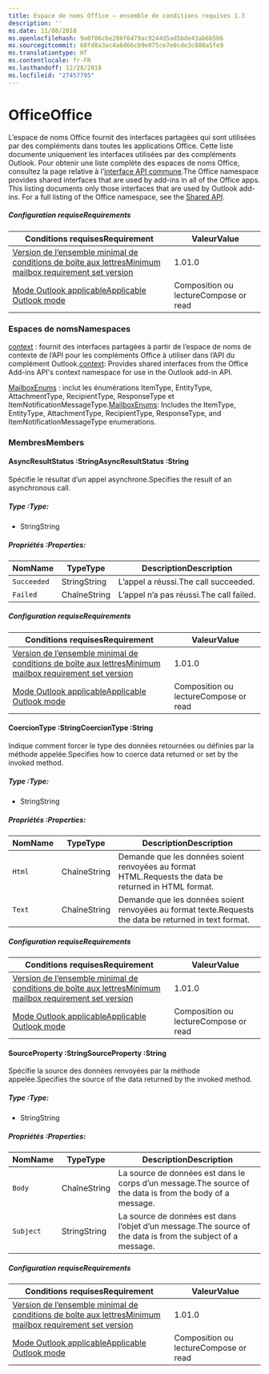 ```yaml
---
title: Espace de noms Office – ensemble de conditions requises 1.3
description: ''
ms.date: 11/08/2018
ms.openlocfilehash: 9a0f06cbe286f6479ac9244d5ad5bde43ab6b5b6
ms.sourcegitcommit: 60fd8a3ac4a6d66cb9e075ce7e0cde3c888a5fe9
ms.translationtype: HT
ms.contentlocale: fr-FR
ms.lasthandoff: 12/28/2018
ms.locfileid: "27457795"
---
```

# <a name="office"></a><span data-ttu-id="32bc6-102">Office</span><span class="sxs-lookup"><span data-stu-id="32bc6-102">Office</span></span>

<span data-ttu-id="32bc6-p101">L’espace de noms Office fournit des interfaces partagées qui sont utilisées par des compléments dans toutes les applications Office. Cette liste documente uniquement les interfaces utilisées par des compléments Outlook. Pour obtenir une liste complète des espaces de noms Office, consultez la page relative à l’[interface API commune](/javascript/api/office).</span><span class="sxs-lookup"><span data-stu-id="32bc6-p101">The Office namespace provides shared interfaces that are used by add-ins in all of the Office apps. This listing documents only those interfaces that are used by Outlook add-ins. For a full listing of the Office namespace, see the [Shared API](/javascript/api/office).</span></span>

##### <a name="requirements"></a><span data-ttu-id="32bc6-105">Configuration requise</span><span class="sxs-lookup"><span data-stu-id="32bc6-105">Requirements</span></span>

|<span data-ttu-id="32bc6-106">Conditions requises</span><span class="sxs-lookup"><span data-stu-id="32bc6-106">Requirement</span></span>| <span data-ttu-id="32bc6-107">Valeur</span><span class="sxs-lookup"><span data-stu-id="32bc6-107">Value</span></span>|
|---|---|
|[<span data-ttu-id="32bc6-108">Version de l’ensemble minimal de conditions de boîte aux lettres</span><span class="sxs-lookup"><span data-stu-id="32bc6-108">Minimum mailbox requirement set version</span></span>](/office/dev/add-ins/reference/requirement-sets/outlook-api-requirement-sets)| <span data-ttu-id="32bc6-109">1.0</span><span class="sxs-lookup"><span data-stu-id="32bc6-109">1.0</span></span>|
|[<span data-ttu-id="32bc6-110">Mode Outlook applicable</span><span class="sxs-lookup"><span data-stu-id="32bc6-110">Applicable Outlook mode</span></span>](https://docs.microsoft.com/outlook/add-ins/#extension-points)| <span data-ttu-id="32bc6-111">Composition ou lecture</span><span class="sxs-lookup"><span data-stu-id="32bc6-111">Compose or read</span></span>|

### <a name="namespaces"></a><span data-ttu-id="32bc6-112">Espaces de noms</span><span class="sxs-lookup"><span data-stu-id="32bc6-112">Namespaces</span></span>

<span data-ttu-id="32bc6-113">[context](office.context.md) : fournit des interfaces partagées à partir de l’espace de noms de contexte de l’API pour les compléments Office à utiliser dans l’API du complément Outlook.</span><span class="sxs-lookup"><span data-stu-id="32bc6-113">[context](office.context.md): Provides shared interfaces from the Office Add-ins API's context namespace for use in the Outlook add-in API.</span></span>

<span data-ttu-id="32bc6-114">[MailboxEnums](/javascript/api/outlook/office.mailboxenums.attachmenttype) : inclut les énumérations ItemType, EntityType, AttachmentType, RecipientType, ResponseType et ItemNotificationMessageType.</span><span class="sxs-lookup"><span data-stu-id="32bc6-114">[MailboxEnums](/javascript/api/outlook/office.mailboxenums.attachmenttype): Includes the ItemType, EntityType, AttachmentType, RecipientType, ResponseType, and ItemNotificationMessageType enumerations.</span></span>

### <a name="members"></a><span data-ttu-id="32bc6-115">Membres</span><span class="sxs-lookup"><span data-stu-id="32bc6-115">Members</span></span>

####  <a name="asyncresultstatus-string"></a><span data-ttu-id="32bc6-116">AsyncResultStatus :String</span><span class="sxs-lookup"><span data-stu-id="32bc6-116">AsyncResultStatus :String</span></span>

<span data-ttu-id="32bc6-117">Spécifie le résultat d’un appel asynchrone.</span><span class="sxs-lookup"><span data-stu-id="32bc6-117">Specifies the result of an asynchronous call.</span></span>

##### <a name="type"></a><span data-ttu-id="32bc6-118">Type :</span><span class="sxs-lookup"><span data-stu-id="32bc6-118">Type:</span></span>

*   <span data-ttu-id="32bc6-119">String</span><span class="sxs-lookup"><span data-stu-id="32bc6-119">String</span></span>

##### <a name="properties"></a><span data-ttu-id="32bc6-120">Propriétés :</span><span class="sxs-lookup"><span data-stu-id="32bc6-120">Properties:</span></span>

|<span data-ttu-id="32bc6-121">Nom</span><span class="sxs-lookup"><span data-stu-id="32bc6-121">Name</span></span>| <span data-ttu-id="32bc6-122">Type</span><span class="sxs-lookup"><span data-stu-id="32bc6-122">Type</span></span>| <span data-ttu-id="32bc6-123">Description</span><span class="sxs-lookup"><span data-stu-id="32bc6-123">Description</span></span>|
|---|---|---|
|`Succeeded`| <span data-ttu-id="32bc6-124">String</span><span class="sxs-lookup"><span data-stu-id="32bc6-124">String</span></span>|<span data-ttu-id="32bc6-125">L’appel a réussi.</span><span class="sxs-lookup"><span data-stu-id="32bc6-125">The call succeeded.</span></span>|
|`Failed`| <span data-ttu-id="32bc6-126">Chaîne</span><span class="sxs-lookup"><span data-stu-id="32bc6-126">String</span></span>|<span data-ttu-id="32bc6-127">L’appel n’a pas réussi.</span><span class="sxs-lookup"><span data-stu-id="32bc6-127">The call failed.</span></span>|

##### <a name="requirements"></a><span data-ttu-id="32bc6-128">Configuration requise</span><span class="sxs-lookup"><span data-stu-id="32bc6-128">Requirements</span></span>

|<span data-ttu-id="32bc6-129">Conditions requises</span><span class="sxs-lookup"><span data-stu-id="32bc6-129">Requirement</span></span>| <span data-ttu-id="32bc6-130">Valeur</span><span class="sxs-lookup"><span data-stu-id="32bc6-130">Value</span></span>|
|---|---|
|[<span data-ttu-id="32bc6-131">Version de l’ensemble minimal de conditions de boîte aux lettres</span><span class="sxs-lookup"><span data-stu-id="32bc6-131">Minimum mailbox requirement set version</span></span>](/office/dev/add-ins/reference/requirement-sets/outlook-api-requirement-sets)| <span data-ttu-id="32bc6-132">1.0</span><span class="sxs-lookup"><span data-stu-id="32bc6-132">1.0</span></span>|
|[<span data-ttu-id="32bc6-133">Mode Outlook applicable</span><span class="sxs-lookup"><span data-stu-id="32bc6-133">Applicable Outlook mode</span></span>](https://docs.microsoft.com/outlook/add-ins/#extension-points)| <span data-ttu-id="32bc6-134">Composition ou lecture</span><span class="sxs-lookup"><span data-stu-id="32bc6-134">Compose or read</span></span>|
####  <a name="coerciontype-string"></a><span data-ttu-id="32bc6-135">CoercionType :String</span><span class="sxs-lookup"><span data-stu-id="32bc6-135">CoercionType :String</span></span>

<span data-ttu-id="32bc6-136">Indique comment forcer le type des données retournées ou définies par la méthode appelée.</span><span class="sxs-lookup"><span data-stu-id="32bc6-136">Specifies how to coerce data returned or set by the invoked method.</span></span>

##### <a name="type"></a><span data-ttu-id="32bc6-137">Type :</span><span class="sxs-lookup"><span data-stu-id="32bc6-137">Type:</span></span>

*   <span data-ttu-id="32bc6-138">String</span><span class="sxs-lookup"><span data-stu-id="32bc6-138">String</span></span>

##### <a name="properties"></a><span data-ttu-id="32bc6-139">Propriétés :</span><span class="sxs-lookup"><span data-stu-id="32bc6-139">Properties:</span></span>

|<span data-ttu-id="32bc6-140">Nom</span><span class="sxs-lookup"><span data-stu-id="32bc6-140">Name</span></span>| <span data-ttu-id="32bc6-141">Type</span><span class="sxs-lookup"><span data-stu-id="32bc6-141">Type</span></span>| <span data-ttu-id="32bc6-142">Description</span><span class="sxs-lookup"><span data-stu-id="32bc6-142">Description</span></span>|
|---|---|---|
|`Html`| <span data-ttu-id="32bc6-143">Chaîne</span><span class="sxs-lookup"><span data-stu-id="32bc6-143">String</span></span>|<span data-ttu-id="32bc6-144">Demande que les données soient renvoyées au format HTML.</span><span class="sxs-lookup"><span data-stu-id="32bc6-144">Requests the data be returned in HTML format.</span></span>|
|`Text`| <span data-ttu-id="32bc6-145">Chaîne</span><span class="sxs-lookup"><span data-stu-id="32bc6-145">String</span></span>|<span data-ttu-id="32bc6-146">Demande que les données soient renvoyées au format texte.</span><span class="sxs-lookup"><span data-stu-id="32bc6-146">Requests the data be returned in text format.</span></span>|

##### <a name="requirements"></a><span data-ttu-id="32bc6-147">Configuration requise</span><span class="sxs-lookup"><span data-stu-id="32bc6-147">Requirements</span></span>

|<span data-ttu-id="32bc6-148">Conditions requises</span><span class="sxs-lookup"><span data-stu-id="32bc6-148">Requirement</span></span>| <span data-ttu-id="32bc6-149">Valeur</span><span class="sxs-lookup"><span data-stu-id="32bc6-149">Value</span></span>|
|---|---|
|[<span data-ttu-id="32bc6-150">Version de l’ensemble minimal de conditions de boîte aux lettres</span><span class="sxs-lookup"><span data-stu-id="32bc6-150">Minimum mailbox requirement set version</span></span>](/office/dev/add-ins/reference/requirement-sets/outlook-api-requirement-sets)| <span data-ttu-id="32bc6-151">1.0</span><span class="sxs-lookup"><span data-stu-id="32bc6-151">1.0</span></span>|
|[<span data-ttu-id="32bc6-152">Mode Outlook applicable</span><span class="sxs-lookup"><span data-stu-id="32bc6-152">Applicable Outlook mode</span></span>](https://docs.microsoft.com/outlook/add-ins/#extension-points)| <span data-ttu-id="32bc6-153">Composition ou lecture</span><span class="sxs-lookup"><span data-stu-id="32bc6-153">Compose or read</span></span>|
####  <a name="sourceproperty-string"></a><span data-ttu-id="32bc6-154">SourceProperty :String</span><span class="sxs-lookup"><span data-stu-id="32bc6-154">SourceProperty :String</span></span>

<span data-ttu-id="32bc6-155">Spécifie la source des données renvoyées par la méthode appelée.</span><span class="sxs-lookup"><span data-stu-id="32bc6-155">Specifies the source of the data returned by the invoked method.</span></span>

##### <a name="type"></a><span data-ttu-id="32bc6-156">Type :</span><span class="sxs-lookup"><span data-stu-id="32bc6-156">Type:</span></span>

*   <span data-ttu-id="32bc6-157">String</span><span class="sxs-lookup"><span data-stu-id="32bc6-157">String</span></span>

##### <a name="properties"></a><span data-ttu-id="32bc6-158">Propriétés :</span><span class="sxs-lookup"><span data-stu-id="32bc6-158">Properties:</span></span>

|<span data-ttu-id="32bc6-159">Nom</span><span class="sxs-lookup"><span data-stu-id="32bc6-159">Name</span></span>| <span data-ttu-id="32bc6-160">Type</span><span class="sxs-lookup"><span data-stu-id="32bc6-160">Type</span></span>| <span data-ttu-id="32bc6-161">Description</span><span class="sxs-lookup"><span data-stu-id="32bc6-161">Description</span></span>|
|---|---|---|
|`Body`| <span data-ttu-id="32bc6-162">Chaîne</span><span class="sxs-lookup"><span data-stu-id="32bc6-162">String</span></span>|<span data-ttu-id="32bc6-163">La source de données est dans le corps d’un message.</span><span class="sxs-lookup"><span data-stu-id="32bc6-163">The source of the data is from the body of a message.</span></span>|
|`Subject`| <span data-ttu-id="32bc6-164">String</span><span class="sxs-lookup"><span data-stu-id="32bc6-164">String</span></span>|<span data-ttu-id="32bc6-165">La source de données est dans l’objet d’un message.</span><span class="sxs-lookup"><span data-stu-id="32bc6-165">The source of the data is from the subject of a message.</span></span>|

##### <a name="requirements"></a><span data-ttu-id="32bc6-166">Configuration requise</span><span class="sxs-lookup"><span data-stu-id="32bc6-166">Requirements</span></span>

|<span data-ttu-id="32bc6-167">Conditions requises</span><span class="sxs-lookup"><span data-stu-id="32bc6-167">Requirement</span></span>| <span data-ttu-id="32bc6-168">Valeur</span><span class="sxs-lookup"><span data-stu-id="32bc6-168">Value</span></span>|
|---|---|
|[<span data-ttu-id="32bc6-169">Version de l’ensemble minimal de conditions de boîte aux lettres</span><span class="sxs-lookup"><span data-stu-id="32bc6-169">Minimum mailbox requirement set version</span></span>](/office/dev/add-ins/reference/requirement-sets/outlook-api-requirement-sets)| <span data-ttu-id="32bc6-170">1.0</span><span class="sxs-lookup"><span data-stu-id="32bc6-170">1.0</span></span>|
|[<span data-ttu-id="32bc6-171">Mode Outlook applicable</span><span class="sxs-lookup"><span data-stu-id="32bc6-171">Applicable Outlook mode</span></span>](https://docs.microsoft.com/outlook/add-ins/#extension-points)| <span data-ttu-id="32bc6-172">Composition ou lecture</span><span class="sxs-lookup"><span data-stu-id="32bc6-172">Compose or read</span></span>|